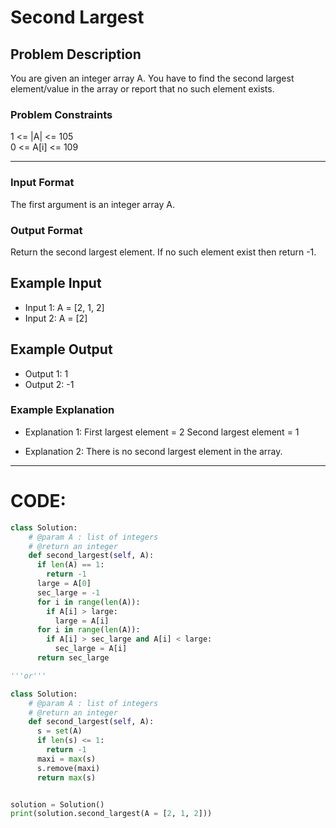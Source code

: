 # Second Largest

## Problem Description
You are given an integer array A. You have to find the second largest element/value in the array or report that no such element exists.

### Problem Constraints
1 <= |A| <= 105 </br>
0 <= A[i] <= 109

---

### Input Format
The first argument is an integer array A.

### Output Format
Return the second largest element. If no such element exist then return -1.

## Example Input
- Input 1:
  A = [2, 1, 2] 
- Input 2:
  A = [2]

## Example Output
- Output 1:
  1 
- Output 2:
 -1 

### Example Explanation

- Explanation 1:
  First largest element = 2
  Second largest element = 1
 
- Explanation 2:
  There is no second largest element in the array.

---

# CODE:

```python
class Solution:
    # @param A : list of integers
    # @return an integer
    def second_largest(self, A):
      if len(A) == 1:
        return -1
      large = A[0]
      sec_large = -1
      for i in range(len(A)):
        if A[i] > large:
          large = A[i]
      for i in range(len(A)):
        if A[i] > sec_large and A[i] < large:
          sec_large = A[i]
      return sec_large

'''or'''

class Solution:
    # @param A : list of integers
    # @return an integer
    def second_largest(self, A):
      s = set(A)
      if len(s) <= 1:
        return -1
      maxi = max(s)
      s.remove(maxi)
      return max(s)


solution = Solution()
print(solution.second_largest(A = [2, 1, 2]))
```
